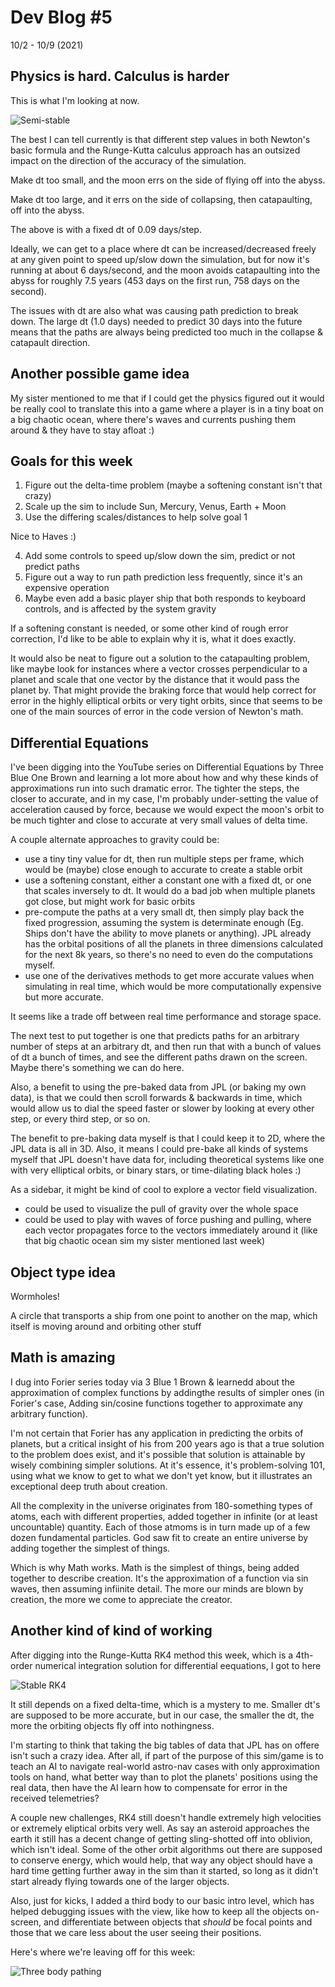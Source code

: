 # Dev Blog #5

10/2 - 10/9 (2021)

## Physics is hard. Calculus is harder

This is what I'm looking at now.

![Semi-stable](./week-5/semi-stable-fixed-dt.png)

The best I can tell currently is that different step values in both Newton's basic formula and the Runge-Kutta calculus approach has an outsized impact on the direction of the accuracy of the simulation.

Make dt too small, and the moon errs on the side of flying off into the abyss.

Make dt too large, and it errs on the side of collapsing, then catapaulting, off into the abyss.

The above is with a fixed dt of 0.09 days/step.

Ideally, we can get to a place where dt can be increased/decreased freely at any given point to speed up/slow down the simulation, but for now it's running at about 6 days/second, and the moon avoids catapaulting into the abyss for roughly 7.5 years (453 days on the first run, 758 days on the second).

The issues with dt are also what was causing path prediction to break down. The large dt (1.0 days) needed to predict 30 days into the future means that the paths are always being predicted too much in the collapse & catapault direction.

## Another possible game idea

My sister mentioned to me that if I could get the physics figured out it would be really cool to translate this into a game where a player is in a tiny boat on a big chaotic ocean, where there's waves and currents pushing them around & they have to stay afloat :)

## Goals for this week

1. Figure out the delta-time problem (maybe a softening constant isn't that crazy)
2. Scale up the sim to include Sun, Mercury, Venus, Earth + Moon
3. Use the differing scales/distances to help solve goal 1

Nice to Haves :)

4. Add some controls to speed up/slow down the sim, predict or not predict paths
5. Figure out a way to run path prediction less frequently, since it's an expensive operation
6. Maybe even add a basic player ship that both responds to keyboard controls, and is affected by the system gravity

If a softening constant is needed, or some other kind of rough error correction, I'd like to be able to explain why it is, what it does exactly. 

It would also be neat to figure out a solution to the catapaulting problem, like maybe look for instances where a vector crosses perpendicular to a planet and scale that one vector by the distance that it would pass the planet by. That might provide the braking force that would help correct for error in the highly elliptical orbits or very tight orbits, since that seems to be one of the main sources of error in the code version of Newton's math.

## Differential Equations

I've been digging into the YouTube series on Differential Equations by Three Blue One Brown and learning a lot more about how and why these kinds of approximations run into such dramatic error. The tighter the steps, the closer to accurate, and in my case, I'm probably under-setting the value of acceleration caused by force, because we would expect the moon's orbit to be much tighter and close to accurate at very small values of delta time.

A couple alternate approaches to gravity could be:

- use a tiny tiny value for dt, then run multiple steps per frame, which would be (maybe) close enough to accurate to create a stable orbit
- use a softening constant, either a constant one with a fixed dt, or one that scales inversely to dt. It would do a bad job when multiple planets got close, but might work for basic orbits 
- pre-compute the paths at a very small dt, then simply play back the fixed progression, assuming the system is determinate enough (Eg. Ships don't have the ability to move planets or anything). JPL already has the orbital positions of all the planets in three dimensions calculated for the next 8k years, so there's no need to even do the computations myself. 
- use one of the derivatives methods to get more accurate values when simulating in real time, which would be more computationally expensive but more accurate.

It seems like a trade off between real time performance and storage space.

The next test to put together is one that predicts paths for an arbitrary number of steps at an arbitrary dt, and then run that with a bunch of values of dt a bunch of times, and see the different paths drawn on the screen. Maybe there's something we can do here.

Also, a benefit to using the pre-baked data from JPL (or baking my own data), is that we could then scroll forwards & backwards in time, which would allow us to dial the speed faster or slower by looking at every other step, or every third step, or so on.

The benefit to pre-baking data myself is that I could keep it to 2D, where the JPL data is all in 3D. Also, it means I could pre-bake all kinds of systems myself that JPL doesn't have data for, including theoretical systems like one with very elliptical orbits, or binary stars, or time-dilating black holes :)

As a sidebar, it might be kind of cool to explore a vector field visualization.

- could be used to visualize the pull of gravity over the whole space
- could be used to play with waves of force pushing and pulling, where each vector propagates force to the vectors immediately around it (like that big chaotic ocean sim my sister mentioned last week)

## Object type idea

Wormholes!

A circle that transports a ship from one point to another on the map, which itself is moving around and orbiting other stuff

## Math is amazing

I dug into Forier series today via 3 Blue 1 Brown & learnedd about the approximation of complex functions by addingthe results of simpler ones (in Forier's case, Adding sin/cosine functions together to approximate any arbitrary function).

I'm not certain that Forier has any application in predicting the orbits of planets, but a critical insight of his from 200 years ago is that a true solution to the problem does exist, and it's possible that solution is attainable by wisely combining simpler solutions. At it's essence, it's problem-solving 101, using what we know to get to what we don't yet know, but it illustrates an exceptional deep truth about creation.

All the complexity in the universe originates from 180-something types of atoms, each with different properties, added together in infinite (or at least uncountable) quantity. Each of those atmoms is in turn made up of a few dozen fundamental particles. God saw fit to create an entire universe by adding together the simplest of things.

Which is why Math works. Math is the simplest of things, being added together to describe creation. It's the approximation of a function via sin waves, then assuming infiinite detail. The more our minds are blown by creation, the more we come to appreciate the creator.

## Another kind of kind of working

After digging into the Runge-Kutta RK4 method this week, which is a 4th-order numerical integration solution for differential eequations, I got to here

![Stable RK4](./week-5/stable-rk4-fixed-dt.gif)

It still depends on a fixed delta-time, which is a mystery to me. Smaller dt's are supposed to be more accurate, but in our case, the smaller the dt, the more the orbiting objects fly off into nothingness.

I'm starting to think that taking the big tables of data that JPL has on offere isn't such a crazy idea. After all, if part of the purpose of this sim/game is to teach an AI to navigate real-world astro-nav cases with only approximation tools on hand, what better way than to plot the planets' positions using the real data, then have the AI learn how to compensate for error in the received telemetries?

A couple new challenges, RK4 still doesn't handle extremely high velocities or extremely eliptical orbits very well. As say an asteroid approaches the earth it still has a decent change of getting sling-shotted off into oblivion, which isn't ideal. Some of the other orbit algorithms out there are supposed to conserve energy, which would help, that way any object should have a hard time getting further away in the sim than it started, so long as it didn't start already flying towards one of the larger objects.

Also, just for kicks, I added a third body to our basic intro level, which has helped debugging issues with the view, like how to keep all the objects on-screen, and differentiate between objects that _should_ be focal points and those that we care less about the user seeing their positions.

Here's where we're leaving off for this week:

![Three body pathing](./week-5/three-body-pathing.png)
